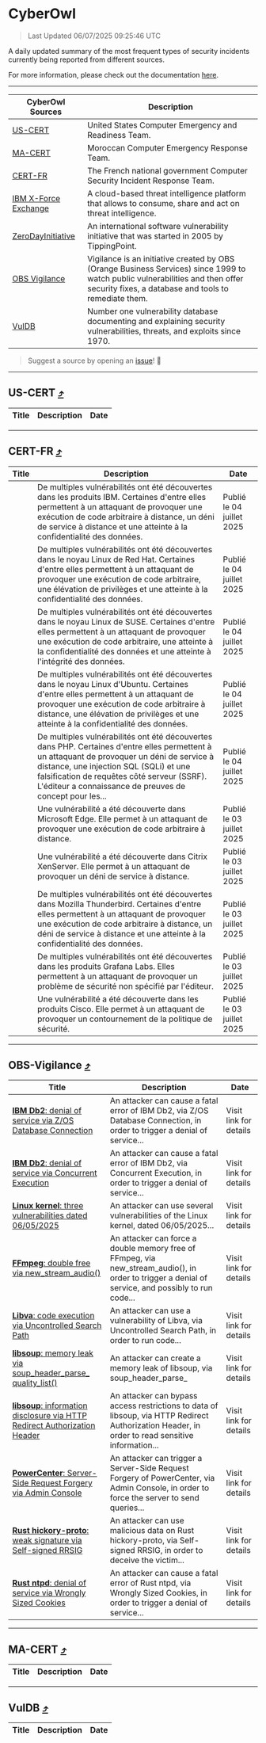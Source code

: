 
 <div id='top'></div>

# CyberOwl

 > Last Updated 06/07/2025 09:25:46 UTC
 
 A daily updated summary of the most frequent types of security incidents currently being reported from different sources.
 
 For more information, please check out the documentation [here](./docs/README.md).
 
 ---
 |CyberOwl Sources|Description|
 |---|---|
 |[US-CERT](#us-cert-arrow_heading_up)|United States Computer Emergency and Readiness Team.|
 |[MA-CERT](#ma-cert-arrow_heading_up)|Moroccan Computer Emergency Response Team.|
 |[CERT-FR](#cert-fr-arrow_heading_up)|The French national government Computer Security Incident Response Team.|
 |[IBM X-Force Exchange](#ibmcloud-arrow_heading_up)|A cloud-based threat intelligence platform that allows to consume, share and act on threat intelligence.|
 |[ZeroDayInitiative](#zerodayinitiative-arrow_heading_up)|An international software vulnerability initiative that was started in 2005 by TippingPoint.|
 |[OBS Vigilance](#obs-vigilance-arrow_heading_up)|Vigilance is an initiative created by OBS (Orange Business Services) since 1999 to watch public vulnerabilities and then offer security fixes, a database and tools to remediate them.|
 |[VulDB](#vuldb-arrow_heading_up)|Number one vulnerability database documenting and explaining security vulnerabilities, threats, and exploits since 1970.|
 
 > Suggest a source by opening an [issue](https://github.com/karimhabush/cyberowl/issues)! :raised_hands:
 ---

## US-CERT [:arrow_heading_up:](#cyberowl)

 |Title|Description|Date|
 |---|---|---|
 
 ---

## CERT-FR [:arrow_heading_up:](#cyberowl)

 |Title|Description|Date|
 |---|---|---|
 |[](https://www.cert.ssi.gouv.fr/avis/CERTFR-2025-AVI-0562/)|De multiples vulnérabilités ont été découvertes dans les produits IBM. Certaines d'entre elles permettent à un attaquant de provoquer une exécution de code arbitraire à distance, un déni de service à distance et une atteinte à la confidentialité des données.|Publié le 04 juillet 2025|
 |[](https://www.cert.ssi.gouv.fr/avis/CERTFR-2025-AVI-0561/)|De multiples vulnérabilités ont été découvertes dans le noyau Linux de Red Hat. Certaines d'entre elles permettent à un attaquant de provoquer une exécution de code arbitraire, une élévation de privilèges et une atteinte à la confidentialité des données.|Publié le 04 juillet 2025|
 |[](https://www.cert.ssi.gouv.fr/avis/CERTFR-2025-AVI-0560/)|De multiples vulnérabilités ont été découvertes dans le noyau Linux de SUSE. Certaines d'entre elles permettent à un attaquant de provoquer une exécution de code arbitraire, une atteinte à la confidentialité des données et une atteinte à l'intégrité des données.|Publié le 04 juillet 2025|
 |[](https://www.cert.ssi.gouv.fr/avis/CERTFR-2025-AVI-0559/)|De multiples vulnérabilités ont été découvertes dans le noyau Linux d'Ubuntu. Certaines d'entre elles permettent à un attaquant de provoquer une exécution de code arbitraire à distance, une élévation de privilèges et une atteinte à la confidentialité des données.|Publié le 04 juillet 2025|
 |[](https://www.cert.ssi.gouv.fr/avis/CERTFR-2025-AVI-0558/)|De multiples vulnérabilités ont été découvertes dans PHP. Certaines d'entre elles permettent à un attaquant de provoquer un déni de service à distance, une injection SQL (SQLi) et une falsification de requêtes côté serveur (SSRF). L'éditeur a connaissance de preuves de concept pour les...|Publié le 04 juillet 2025|
 |[](https://www.cert.ssi.gouv.fr/avis/CERTFR-2025-AVI-0557/)|Une vulnérabilité a été découverte dans Microsoft Edge. Elle permet à un attaquant de provoquer une exécution de code arbitraire à distance.|Publié le 03 juillet 2025|
 |[](https://www.cert.ssi.gouv.fr/avis/CERTFR-2025-AVI-0556/)|Une vulnérabilité a été découverte dans Citrix XenServer. Elle permet à un attaquant de provoquer un déni de service à distance.|Publié le 03 juillet 2025|
 |[](https://www.cert.ssi.gouv.fr/avis/CERTFR-2025-AVI-0555/)|De multiples vulnérabilités ont été découvertes dans Mozilla Thunderbird. Certaines d'entre elles permettent à un attaquant de provoquer une exécution de code arbitraire à distance, un déni de service à distance et une atteinte à la confidentialité des données.|Publié le 03 juillet 2025|
 |[](https://www.cert.ssi.gouv.fr/avis/CERTFR-2025-AVI-0554/)|De multiples vulnérabilités ont été découvertes dans les produits Grafana Labs. Elles permettent à un attaquant de provoquer un problème de sécurité non spécifié par l'éditeur.|Publié le 03 juillet 2025|
 |[](https://www.cert.ssi.gouv.fr/avis/CERTFR-2025-AVI-0553/)|Une vulnérabilité a été découverte dans les produits Cisco. Elle permet à un attaquant de provoquer un contournement de la politique de sécurité.|Publié le 03 juillet 2025|
 
 ---

## OBS-Vigilance [:arrow_heading_up:](#cyberowl)

 |Title|Description|Date|
 |---|---|---|
 |[<a href="https://vigilance.fr/vulnerability/IBM-Db2-denial-of-service-via-Z-OS-Database-Connection-47038" class="noirorange"><b>IBM Db2</b>: denial of service via Z/OS Database Connection</a>](https://vigilance.fr/vulnerability/IBM-Db2-denial-of-service-via-Z-OS-Database-Connection-47038)|An attacker can cause a fatal error of IBM Db2, via Z/OS Database Connection, in order to trigger a denial of service...|Visit link for details|
 |[<a href="https://vigilance.fr/vulnerability/IBM-Db2-denial-of-service-via-Concurrent-Execution-47037" class="noirorange"><b>IBM Db2</b>: denial of service via Concurrent Execution</a>](https://vigilance.fr/vulnerability/IBM-Db2-denial-of-service-via-Concurrent-Execution-47037)|An attacker can cause a fatal error of IBM Db2, via Concurrent Execution, in order to trigger a denial of service...|Visit link for details|
 |[<a href="https://vigilance.fr/vulnerability/Linux-kernel-three-vulnerabilities-dated-06-05-2025-47035" class="noirorange"><b>Linux kernel</b>: three vulnerabilities dated 06/05/2025</a>](https://vigilance.fr/vulnerability/Linux-kernel-three-vulnerabilities-dated-06-05-2025-47035)|An attacker can use several vulnerabilities of the Linux kernel, dated 06/05/2025...|Visit link for details|
 |[<a href="https://vigilance.fr/vulnerability/FFmpeg-double-free-via-new-stream-audio-47034" class="noirorange"><b>FFmpeg</b>: double free via new_stream_audio()</a>](https://vigilance.fr/vulnerability/FFmpeg-double-free-via-new-stream-audio-47034)|An attacker can force a double memory free of FFmpeg, via new_stream_audio(), in order to trigger a denial of service, and possibly to run code...|Visit link for details|
 |[<a href="https://vigilance.fr/vulnerability/Libva-code-execution-via-Uncontrolled-Search-Path-47033" class="noirorange"><b>Libva</b>: code execution via Uncontrolled Search Path</a>](https://vigilance.fr/vulnerability/Libva-code-execution-via-Uncontrolled-Search-Path-47033)|An attacker can use a vulnerability of Libva, via Uncontrolled Search Path, in order to run code...|Visit link for details|
 |[<a href="https://vigilance.fr/vulnerability/libsoup-memory-leak-via-soup-header-parse-quality-list-47030" class="noirorange"><b>libsoup</b>: memory leak via soup_header_parse_<wbr>quality_list()</wbr></a>](https://vigilance.fr/vulnerability/libsoup-memory-leak-via-soup-header-parse-quality-list-47030)|An attacker can create a memory leak of libsoup, via soup_header_parse_|Visit link for details|
 |[<a href="https://vigilance.fr/vulnerability/libsoup-information-disclosure-via-HTTP-Redirect-Authorization-Header-47029" class="noirorange"><b>libsoup</b>: information disclosure via HTTP Redirect Authorization Header</a>](https://vigilance.fr/vulnerability/libsoup-information-disclosure-via-HTTP-Redirect-Authorization-Header-47029)|An attacker can bypass access restrictions to data of libsoup, via HTTP Redirect Authorization Header, in order to read sensitive information...|Visit link for details|
 |[<a href="https://vigilance.fr/vulnerability/PowerCenter-Server-Side-Request-Forgery-via-Admin-Console-47027" class="noirorange"><b>PowerCenter</b>: Server-Side Request Forgery via Admin Console</a>](https://vigilance.fr/vulnerability/PowerCenter-Server-Side-Request-Forgery-via-Admin-Console-47027)|An attacker can trigger a Server-Side Request Forgery of PowerCenter, via Admin Console, in order to force the server to send queries...|Visit link for details|
 |[<a href="https://vigilance.fr/vulnerability/Rust-hickory-proto-weak-signature-via-Self-signed-RRSIG-47026" class="noirorange"><b>Rust hickory-proto</b>: weak signature via Self-signed RRSIG</a>](https://vigilance.fr/vulnerability/Rust-hickory-proto-weak-signature-via-Self-signed-RRSIG-47026)|An attacker can use malicious data on Rust hickory-proto, via Self-signed RRSIG, in order to deceive the victim...|Visit link for details|
 |[<a href="https://vigilance.fr/vulnerability/Rust-ntpd-denial-of-service-via-Wrongly-Sized-Cookies-47025" class="noirorange"><b>Rust ntpd</b>: denial of service via Wrongly Sized Cookies</a>](https://vigilance.fr/vulnerability/Rust-ntpd-denial-of-service-via-Wrongly-Sized-Cookies-47025)|An attacker can cause a fatal error of Rust ntpd, via Wrongly Sized Cookies, in order to trigger a denial of service...|Visit link for details|
 
 ---

## MA-CERT [:arrow_heading_up:](#cyberowl)

 |Title|Description|Date|
 |---|---|---|
 
 ---

## VulDB [:arrow_heading_up:](#cyberowl)

 |Title|Description|Date|
 |---|---|---|
 